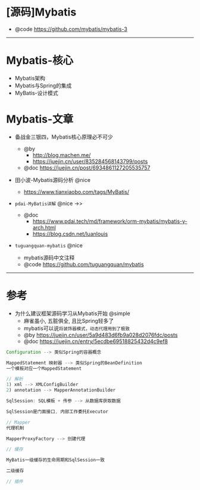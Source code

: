 # [源码]Mybatis

- @code https://github.com/mybatis/mybatis-3

---

# Mybatis-核心

- Mybatis架构
- Mybatis与Spring的集成
- MyBatis-设计模式

# Mybatis-文章

- 备战金三银四，Mybatis核心原理必不可少
  - @by 
    - http://blog.machen.me/
    - https://juejin.cn/user/835284568143799/posts
  - @doc https://juejin.cn/post/6934861127205535757

- 田小波-Mybatis源码分析 @nice
  - https://www.tianxiaobo.com/tags/MyBatis/

- `pdai-MyBatis详解` @nice ->>
  - @doc 
    - https://www.pdai.tech/md/framework/orm-mybatis/mybatis-y-arch.html
    - https://blog.csdn.net/luanlouis

- `tuguangquan-mybatis` @nice
  - mybatis源码中文注释
  - @code https://github.com/tuguangquan/mybatis



---

# 参考

- 为什么建议框架源码学习从Mybatis开始 @simple
  - 麻雀虽小, 五脏俱全, 且比Spring轻多了
  - mybatis可以说`将装饰器模式，动态代理用到了极致`
  - @by https://juejin.cn/user/5a9d483d6fb9a028d2076fdc/posts
  - @doc https://juejin.cn/entry/5ecdbe69518825432d4c9ef8

```java
Configuration --> 类似Spring的容器概念

MappedStatement 映射器 --> 类似Spring的BeanDefinition
一个模板对应一个MappedStatement

// 解析
1) xml --> XMLConfigBuilder
2) annotation --> MapperAnnotationBuilder

SqlSession: SQL模板 + 传参 --> 从数据库获取数据

SqlSession是门面接口, 内部工作委托Executor

// Mapper
代理机制

MapperProxyFactory --> 创建代理

// 缓存

MyBatis一级缓存的生命周期和SqlSession一致

二级缓存

// 插件

```